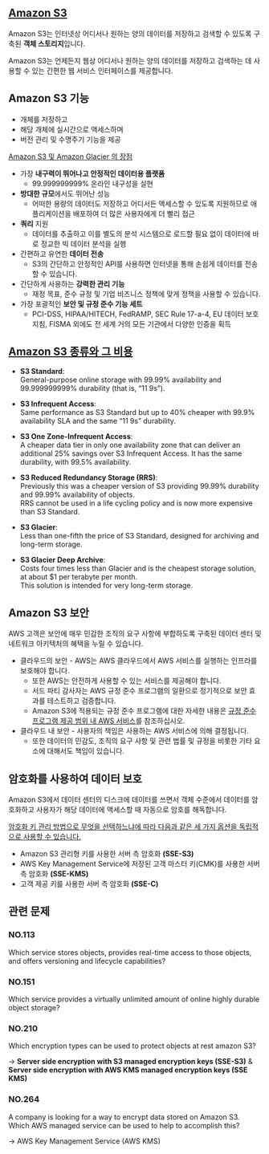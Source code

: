 ## [Amazon S3](https://aws.amazon.com/ko/s3/faqs/)

Amazon S3는 인터넷상 어디서나 원하는 양의 데이터를 저장하고 검색할 수 있도록 구축된 **객체 스토리지**입니다.

Amazon S3는 언제든지 웹상 어디서나 원하는 양의 데이터를 저장하고 검색하는 데 사용할 수 있는 간편한 웹 서비스 인터페이스를 제공합니다.

## Amazon S3 기능

   * 개체를 저장하고
   * 해당 개체에 실시간으로 액세스하며 
   * 버전 관리 및 수명주기 기능을 제공

[Amazon S3 및 Amazon Glacier 의 장점](https://aws.amazon.com/ko/what-is-cloud-object-storage/)

   * 가장 **내구력이 뛰어나고 안정적인 데이터용 플랫폼**
      * 99.999999999% 온라인 내구성을 실현
   * **방대한 규모**에서도 뛰어난 성능
      * 어떠한 용량의 데이터도 저장하고 어디서든 액세스할 수 있도록 지원하므로 애플리케이션을 배포하여 더 많은 사용자에게 더 빨리 접근
   *  **쿼리** 지원
      *  데이터를 추출하고 이를 별도의 분석 시스템으로 로드할 필요 없이 데이터에 바로 정교한 빅 데이터 분석을 실행  
   *  간편하고 유연한 **데이터 전송**
      * S3의 간단하고 안정적인 API를 사용하면 인터넷을 통해 손쉽게 데이터를 전송할 수 있습니다.  
   *  간단하게 사용하는 **강력한 관리 기능**
      * 재정 목표, 준수 규정 및 기업 비즈니스 정책에 맞게 정책을 사용할 수 있습니다.  
   *  가장 포괄적인 **보안 및 규정 준수 기능 세트**
      *  PCI-DSS, HIPAA/HITECH, FedRAMP, SEC Rule 17-a-4, EU 데이터 보호 지침, FISMA 외에도 전 세계 거의 모든 기관에서 다양한 인증을 획득  

## [Amazon S3 종류와 그 비용](https://www.pearsonitcertification.com/articles/article.aspx?p=3004582&seqNum=3)

   * **S3 Standard**: <br/>General-purpose online storage with 99.99% availability and 99.999999999% durability (that is, “11 9s”).

   * **S3 Infrequent Access**: <br/>Same performance as S3 Standard but up to 40% cheaper with 99.9% availability SLA and the same “11 9s” durability.

   * **S3 One Zone-Infrequent Access**: <br/>A cheaper data tier in only one availability zone that can deliver an additional 25% savings over S3 Infrequent Access. It has the same durability, with 99.5% availability.

   * **S3 Reduced Redundancy Storage (RRS)**: <br/>Previously this was a cheaper version of S3 providing 99.99% durability and 99.99% availability of objects. <br/>RRS cannot be used in a life cycling policy and is now more expensive than S3 Standard.

   * **S3 Glacier**: <br/>Less than one-fifth the price of S3 Standard, designed for archiving and long-term storage.

   * **S3 Glacier Deep Archive**: <br/>Costs four times less than Glacier and is the cheapest storage solution, at about $1 per terabyte per month. <br/>This solution is intended for very long-term storage.

## Amazon S3 보안

AWS 고객은 보안에 매우 민감한 조직의 요구 사항에 부합하도록 구축된 데이터 센터 및 네트워크 아키텍처의 혜택을 누릴 수 있습니다.

   * 클라우드의 보안 - AWS는 AWS 클라우드에서 AWS 서비스를 실행하는 인프라를 보호해야 합니다. 
      * 또한 AWS는 안전하게 사용할 수 있는 서비스를 제공해야 합니다. 
      * 서드 파티 감사자는 AWS 규정 준수 프로그램의 일환으로 정기적으로 보안 효과를 테스트하고 검증합니다. 
      * Amazon S3에 적용되는 규정 준수 프로그램에 대한 자세한 내용은 [규정 준수 프로그램 제공 범위 내 AWS 서비스](https://aws.amazon.com/ko/compliance/services-in-scope/)를 참조하십시오.
   * 클라우드 내 보안 - 사용자의 책임은 사용하는 AWS 서비스에 의해 결정됩니다. 
      * 또한 데이터의 민감도, 조직의 요구 사항 및 관련 법률 및 규정을 비롯한 기타 요소에 대해서도 책임이 있습니다.

## 암호화를 사용하여 데이터 보호

Amazon S3에서 데이터 센터의 디스크에 데이터를 쓰면서 객체 수준에서 데이터를 암호화하고 사용자가 해당 데이터에 액세스할 때 자동으로 암호를 해독합니다. 

[암호화 키 관리 방법으로 무엇을 선택하느냐에 따라 다음과 같은 세 가지 옵션을 독립적으로 사용할 수 있습니다.](https://docs.aws.amazon.com/ko_kr/AmazonS3/latest/userguide/serv-side-encryption.html)

   * Amazon S3 관리형 키를 사용한 서버 측 암호화 **(SSE-S3)**
   * AWS Key Management Service에 저장된 고객 마스터 키(CMK)를 사용한 서버 측 암호화 **(SSE-KMS)**
   * 고객 제공 키를 사용한 서버 측 암호화 **(SSE-C)**

## 관련 문제

### NO.113 

Which service stores objects, provides real-time access to those objects, and offers versioning and lifecycle capabilities?

### NO.151 

Which service provides a virtually unlimited amount of online highly durable object storage?

### NO.210 
Which encryption types can be used to protect objects at rest amazon S3?

-> **Server side encryption with S3 managed encryption keys (SSE-S3)** & **Server side encryption with AWS KMS managed encryption keys (SSE KMS)**

### NO.264 
A company is looking for a way to encrypt data stored on Amazon S3. Which AWS managed service can be used to help to accomplish this?

-> AWS Key Management Service (AWS KMS)
